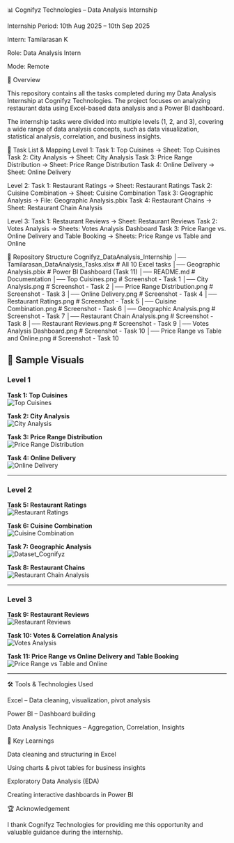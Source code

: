 📊 Cognifyz Technologies – Data Analysis Internship

Internship Period: 10th Aug 2025 – 10th Sep 2025

Intern: Tamilarasan K

Role: Data Analysis Intern

Mode: Remote

🚀 Overview

This repository contains all the tasks completed during my Data Analysis Internship at Cognifyz Technologies.
The project focuses on analyzing restaurant data using Excel-based data analysis and a Power BI dashboard.

The internship tasks were divided into multiple levels (1, 2, and 3), covering a wide range of data analysis concepts, such as data visualization, statistical analysis, correlation, and business insights.

📑 Task List & Mapping
Level 1:
Task 1: Top Cuisines → Sheet: Top Cuisines
Task 2: City Analysis → Sheet: City Analysis
Task 3: Price Range Distribution → Sheet: Price Range Distribution
Task 4: Online Delivery → Sheet: Online Delivery

Level 2:
Task 1: Restaurant Ratings → Sheet: Restaurant Ratings
Task 2: Cuisine Combination → Sheet: Cuisine Combination
Task 3: Geographic Analysis → File: Geographic Analysis.pbix
Task 4: Restaurant Chains → Sheet: Restaurant Chain Analysis

Level 3:
Task 1: Restaurant Reviews → Sheet: Restaurant Reviews
Task 2: Votes Analysis → Sheets: Votes Analysis Dashboard
Task 3: Price Range vs. Online Delivery and
Table Booking → Sheets: Price Range vs Table and Online


📂 Repository Structure
Cognifyz_DataAnalysis_Internship
│── Tamilarasan_DataAnalysis_Tasks.xlsx # All 10 Excel tasks
│── Geographic Analysis.pbix # Power BI Dashboard (Task 11)
│── README.md # Documentation
│── Top Cuisines.png # Screenshot - Task 1
│── City Analysis.png # Screenshot - Task 2
│── Price Range Distribution.png # Screenshot - Task 3
│── Online Delivery.png # Screenshot - Task 4
│── Restaurant Ratings.png # Screenshot - Task 5
│── Cuisine Combination.png # Screenshot - Task 6
│── Geographic Analysis.png # Screenshot - Task 7
│── Restaurant Chain Analysis.png # Screenshot - Task 8
│── Restaurant Reviews.png # Screenshot - Task 9
│── Votes Analysis Dashboard.png # Screenshot - Task 10
│── Price Range vs Table and Online.png # Screenshot - Task 10

## 📸 Sample Visuals  

### Level 1  
**Task 1: Top Cuisines**  
![Top Cuisines](Top%20Cuisines.png)  

**Task 2: City Analysis**  
![City Analysis](City%20Analysis.png)  

**Task 3: Price Range Distribution**  
![Price Range Distribution](Price%20Range%20Distribution.png)  

**Task 4: Online Delivery**  
![Online Delivery](Online%20Delivery.png)  

---

### Level 2  
**Task 5: Restaurant Ratings**  
![Restaurant Ratings](Restaurant%20Ratings.png)  

**Task 6: Cuisine Combination**  
![Cuisine Combination](Cuisine%20Combination.png)  

**Task 7: Geographic Analysis**  
![Dataset_Cognifyz](Geographic%20Analysis.png)  

**Task 8: Restaurant Chains**  
![Restaurant Chain Analysis](Restaurant%20Chain%20Analysis.png)  

---

### Level 3  
**Task 9: Restaurant Reviews**  
![Restaurant Reviews](Restaurant%20Reviews.png)  

**Task 10: Votes & Correlation Analysis**  
![Votes Analysis](Votes%20Analysis%20Dashboard.png) 

**Task 11: Price Range vs Online Delivery and
Table Booking**  
![Price Range vs Table and Online](Price%20Range%20vs%20Table%20and%20Online.png)
 

---

🛠️ Tools & Technologies Used

Excel – Data cleaning, visualization, pivot analysis

Power BI – Dashboard building

Data Analysis Techniques – Aggregation, Correlation, Insights

🎯 Key Learnings

Data cleaning and structuring in Excel

Using charts & pivot tables for business insights

Exploratory Data Analysis (EDA)

Creating interactive dashboards in Power BI

🏆 Acknowledgement

I thank Cognifyz Technologies for providing me this opportunity and valuable guidance during the internship.
